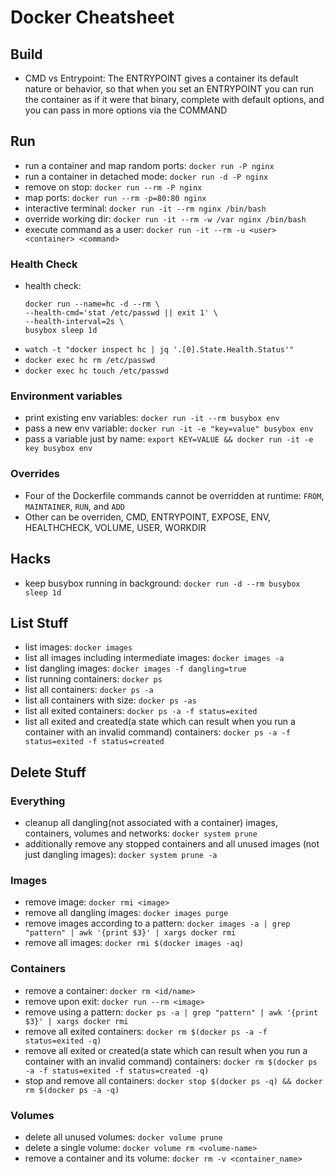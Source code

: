 # Docker Cheatsheet

## Build

- CMD vs Entrypoint: The ENTRYPOINT gives a container its default nature or behavior, so that when you set an ENTRYPOINT you can run the container as if it were that binary, complete with default options, and you can pass in more options via the COMMAND

## Run

- run a container and map random ports: `docker run -P nginx`
- run a container in detached mode: `docker run -d -P nginx`
- remove on stop: `docker run --rm -P nginx`
- map ports: `docker run --rm -p=80:80 nginx`
- interactive terminal: `docker run -it --rm nginx /bin/bash`
- override working dir: `docker run -it --rm -w /var nginx /bin/bash`
- execute command as a user: `docker run -it --rm -u <user> <container> <command>`

### Health Check

- health check:
  ```
  docker run --name=hc -d --rm \
  --health-cmd='stat /etc/passwd || exit 1' \
  --health-interval=2s \
  busybox sleep 1d
  ```
- `watch -t "docker inspect hc | jq '.[0].State.Health.Status'"`
- `docker exec hc rm /etc/passwd`
- `docker exec hc touch /etc/passwd`

### Environment variables

- print existing env variables: `docker run -it --rm busybox env`
- pass a new env variable: `docker run -it -e "key=value" busybox env`
- pass a variable just by name: `export KEY=VALUE && docker run -it -e key busybox env`

### Overrides

- Four of the Dockerfile commands cannot be overridden at runtime: `FROM`, `MAINTAINER`, `RUN`, and `ADD`
- Other can be overriden, CMD, ENTRYPOINT, EXPOSE, ENV, HEALTHCHECK, VOLUME, USER, WORKDIR

## Hacks

- keep busybox running in background: `docker run -d --rm busybox sleep 1d`

## List Stuff

- list images: `docker images`
- list all images including intermediate images: `docker images -a`
- list dangling images: `docker images -f dangling=true`
- list running containers: `docker ps`
- list all containers: `docker ps -a`
- list all containers with size: `docker ps -as`
- list all exited containers: `docker ps -a -f status=exited`
- list all exited and created(a state which can result when you run a container with an invalid command) containers: `docker ps -a -f status=exited -f status=created`

## Delete Stuff

### Everything

- cleanup all dangling(not associated with a container) images, containers, volumes and networks: `docker system prune`
- additionally remove any stopped containers and all unused images (not just dangling images): `docker system prune -a`

### Images

- remove image: `docker rmi <image>`
- remove all dangling images: `docker images purge`
- remove images according to a pattern: `docker images -a | grep "pattern" | awk '{print $3}' | xargs docker rmi`
- remove all images: `docker rmi $(docker images -aq)`

### Containers

- remove a container: `docker rm <id/name>`
- remove upon exit: `docker run --rm <image>`
- remove using a pattern: `docker ps -a | grep "pattern" | awk '{print $3}' | xargs docker rmi`
- remove all exited containers: `docker rm $(docker ps -a -f status=exited -q)`
- remove all exited or created(a state which can result when you run a container with an invalid command) containers: `docker rm $(docker ps -a -f status=exited -f status=created -q)`
- stop and remove all containers: `docker stop $(docker ps -q) && docker rm $(docker ps -a -q)`

### Volumes

- delete all unused volumes: `docker volume prune`
- delete a single volume: `docker volume rm <volume-name>`
- remove a container and its volume: `docker rm -v <container_name>`
